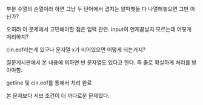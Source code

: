 부분 수열의 순열이라 하면
그냥 두 단어에서 겹치는 알파벳들 다 나열해놓으면 그만 아닌가?

오히려 이 문제에서 고민해야할 점은 입력 관련.
input이 언제끝날지 모르는데 어떻게 처리하지?

cin.eof라는게 있구나
문자열 x가 비어있으면 어떻게 되는거지?

질문게시판에서 본 내용에 의하면
빈 문자열도 있다고 한다.
즉 줄로 확실하게 처리를 받아야함.

getline 및 cin.eof를 통해서 처리 완료

본 문제보다 서브 조건이 더 까다로운 문제였다.
